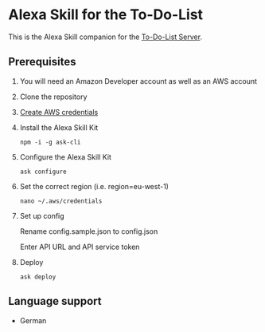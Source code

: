 # Alexa Skill for the To-Do-List
This is the Alexa Skill companion for the [To-Do-List Server](https://github.com/paranerd/to-do-list).

## Prerequisites
1. You will need an Amazon Developer account as well as an AWS account
2. Clone the repository
3. [Create AWS credentials](https://developer.amazon.com/de-DE/docs/alexa/smapi/manage-credentials-with-ask-cli.html#create-aws-credentials)
4. Install the Alexa Skill Kit
    ```
    npm -i -g ask-cli
    ```
5. Configure the Alexa Skill Kit
    ```
    ask configure
    ```

6. Set the correct region (i.e. region=eu-west-1)
    ```
    nano ~/.aws/credentials
    ```

7. Set up config

    Rename config.sample.json to config.json

    Enter API URL and API service token 

8. Deploy
    ```
    ask deploy
    ```

## Language support
- German